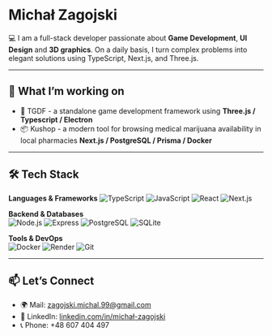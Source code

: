 # Michał Zagojski

💻 I am a full-stack developer passionate about **Game Development**, **UI Design** and **3D graphics**.
On a daily basis, I turn complex problems into elegant solutions using TypeScript, Next.js, and Three.js.

---

## 🌱 What I’m working on
- 🚀 TGDF - a standalone game development framework using **Three.js / Typescript / Electron**
- 📦 Kushop - a modern tool for browsing medical marijuana availability in local pharmacies **Next.js / PostgreSQL / Prisma / Docker**

---

## 🛠 Tech Stack

**Languages & Frameworks**
![TypeScript](https://img.shields.io/badge/-TypeScript-3178C6?logo=typescript&logoColor=white)
![JavaScript](https://img.shields.io/badge/-JavaScript-F7DF1E?logo=javascript&logoColor=black)
![React](https://img.shields.io/badge/-React-61DAFB?logo=react&logoColor=black)
![Next.js](https://img.shields.io/badge/-Next.js-000000?logo=next.js&logoColor=white)

**Backend & Databases**  
![Node.js](https://img.shields.io/badge/-Node.js-339933?logo=node.js&logoColor=white)
![Express](https://img.shields.io/badge/-Express-000000?logo=express&logoColor=white)
![PostgreSQL](https://img.shields.io/badge/-PostgreSQL-336791?logo=postgresql&logoColor=white)
![SQLite](https://img.shields.io/badge/-SQLite-003B57?logo=sqlite&logoColor=white)

**Tools & DevOps**  
![Docker](https://img.shields.io/badge/-Docker-2496ED?logo=docker&logoColor=white)
![Render](https://img.shields.io/badge/-Render-000000?logo=render&logoColor=white)
![Git](https://img.shields.io/badge/-Git-F05032?logo=git&logoColor=white)

---

## 📫 Let’s Connect
- 🌍 Mail: [zagojski.michal.99@gmail.com](mailto:zagojski.michal.99@gmail.com)
- 💼 LinkedIn: [linkedin.com/in/michał-zagojski](https://www.linkedin.com/in/micha%C5%82-zagojski-76119a174/)
- 📞 Phone: +48 607 404 497

